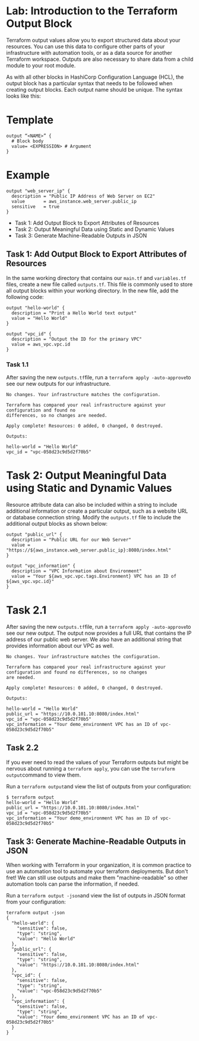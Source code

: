 # Lab: Introduction to the Terraform Output Block

Terraform output values allow you to export structured data about your resources. You can use this data to configure other parts of your infrastructure with automation tools, or as a data source for another Terraform workspace. Outputs are also necessary to share data from a child module to your root module.

As with all other blocks in HashiCorp Configuration Language (HCL), the output block has a particular syntax that needs to be followed when creating output blocks. Each output name should be unique. The syntax looks like this:

# Template

```hcl
output “<NAME>” {
  # Block body
  value= <EXPRESSION> # Argument
}
```

# Example

```hcl
output "web_server_ip" {
  description = "Public IP Address of Web Server on EC2"
  value       = aws_instance.web_server.public_ip
  sensitive   = true
}
```

- Task 1: Add Output Block to Export Attributes of Resources
- Task 2: Output Meaningful Data using Static and Dynamic Values
- Task 3: Generate Machine-Readable Outputs in JSON

## Task 1: Add Output Block to Export Attributes of Resources

In the same working directory that contains our `main.tf` and `variables.tf` files, create a new file called `outputs.tf`. This file is commonly used to store all output blocks within your working directory. In the new file, add the following code:

```hcl
output "hello-world" {
  description = "Print a Hello World text output"
  value = "Hello World"
}

output "vpc_id" {
  description = "Output the ID for the primary VPC"
  value = aws_vpc.vpc.id
}
```

### Task 1.1

After saving the new `outputs.tf`file, run a `terraform apply -auto-approve`to see our new outputs for our infrastructure.

```text
No changes. Your infrastructure matches the configuration.

Terraform has compared your real infrastructure against your configuration and found no
differences, so no changes are needed.

Apply complete! Resources: 0 added, 0 changed, 0 destroyed.

Outputs:

hello-world = "Hello World"
vpc_id = "vpc-058d23c9d5d2f70b5"
```

# Task 2: Output Meaningful Data using Static and Dynamic Values

Resource attribute data can also be included within a string to include additional information or create a particular output, such as a website URL or database connection string. Modify the `outputs.tf` file to include the additional output blocks as shown below:

```hcl
output "public_url" {
  description = "Public URL for our Web Server"
  value = "https://${aws_instance.web_server.public_ip}:8080/index.html"
}

output "vpc_information" {
  description = "VPC Information about Environment"
  value = "Your ${aws_vpc.vpc.tags.Environment} VPC has an ID of ${aws_vpc.vpc.id}"
}
```

# Task 2.1

After saving the new `outputs.tf`file, run a `terraform apply -auto-approve`to see our new output. The output now provides a full URL that contains the IP address of our public web server. We also have an additional string that provides information about our VPC as well.

```text
No changes. Your infrastructure matches the configuration.

Terraform has compared your real infrastructure against your configuration and found no differences, so no changes
are needed.

Apply complete! Resources: 0 added, 0 changed, 0 destroyed.

Outputs:

hello-world = "Hello World"
public_url = "https://10.0.101.10:8080/index.html"
vpc_id = "vpc-058d23c9d5d2f70b5"
vpc_information = "Your demo_environment VPC has an ID of vpc-058d23c9d5d2f70b5"
```

## Task 2.2

If you ever need to read the values of your Terraform outputs but might be nervous about running a `terraform apply`, you can use the `terraform output`command to view them.

Run a `terraform output`and view the list of outputs from your configuration:

```test
$ terraform output
hello-world = "Hello World"
public_url = "https://10.0.101.10:8080/index.html"
vpc_id = "vpc-058d23c9d5d2f70b5"
vpc_information = "Your demo_environment VPC has an ID of vpc-058d23c9d5d2f70b5"
```

## Task 3: Generate Machine-Readable Outputs in JSON

When working with Terraform in your organization, it is common practice to use an automation tool to automate your terraform deployments. But don't fret! We can still use outputs and make them "machine-readable" so other automation tools can parse the information, if needed.

Run a `terraform output -json`and view the list of outputs in JSON format from your configuration:

```text
terraform output -json
{
  "hello-world": {
    "sensitive": false,
    "type": "string",
    "value": "Hello World"
  },
  "public_url": {
    "sensitive": false,
    "type": "string",
    "value": "https://10.0.101.10:8080/index.html"
  },
  "vpc_id": {
    "sensitive": false,
    "type": "string",
    "value": "vpc-058d23c9d5d2f70b5"
  },
  "vpc_information": {
    "sensitive": false,
    "type": "string",
    "value": "Your demo_environment VPC has an ID of vpc-058d23c9d5d2f70b5"
  }
}
```
